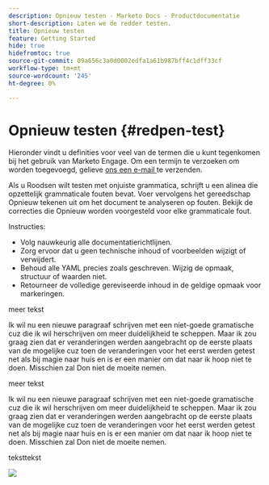 ```yaml
---
description: Opnieuw testen - Marketo Docs - Productdocumentatie
short-description: Laten we de redder testen.
title: Opnieuw testen
feature: Getting Started
hide: true
hidefromtoc: true
source-git-commit: 09a656c3a0d0002edfa1a61b987bff4c1dff33cf
workflow-type: tm+mt
source-wordcount: '245'
ht-degree: 0%

---
```


# Opnieuw testen {#redpen-test}

Hieronder vindt u definities voor veel van de termen die u kunt tegenkomen bij het gebruik van Marketo Engage. Om een termijn te verzoeken om worden toegevoegd, gelieve [ ons een e-mail ](mailto:GRP-Marketo-articlefeedback@adobe.com) te verzenden.

Als u Roodsen wilt testen met onjuiste grammatica, schrijft u een alinea die opzettelijk grammaticale fouten bevat. Voer vervolgens het gereedschap Opnieuw tekenen uit om het document te analyseren op fouten. Bekijk de correcties die Opnieuw worden voorgesteld voor elke grammaticale fout.

Instructies:

* Volg nauwkeurig alle documentatierichtlijnen.
* Zorg ervoor dat u geen technische inhoud of voorbeelden wijzigt of verwijdert.
* Behoud alle YAML precies zoals geschreven. Wijzig de opmaak, structuur of waarden niet.
* Retourneer de volledige gereviseerde inhoud in de geldige opmaak voor markeringen.

meer tekst

Ik wil nu een nieuwe paragraaf schrijven met een niet-goede gramatische cuz die ik wil herschrijven om meer duidelijkheid te scheppen. Maar ik zou graag zien dat er veranderingen werden aangebracht op de eerste plaats van de mogelijke cuz toen de veranderingen voor het eerst werden getest net als bij magie naar huis en is er een manier om dat naar ik hoop niet te doen. Misschien zal Don niet de moeite nemen.

meer tekst

Ik wil nu een nieuwe paragraaf schrijven met een niet-goede gramatische cuz die ik wil herschrijven om meer duidelijkheid te scheppen. Maar ik zou graag zien dat er veranderingen werden aangebracht op de eerste plaats van de mogelijke cuz toen de veranderingen voor het eerst werden getest net als bij magie naar huis en is er een manier om dat naar ik hoop niet te doen. Misschien zal Don niet de moeite nemen.

teksttekst

![](assets/models-and-insights-1.png)
